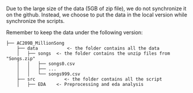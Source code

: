 Due to the large size of the data (5GB of zip file), we do not synchronize it on the github. Instead, we choose to put the data in the local version while synchronize the scripts.

Remember to keep the data under the following version:

     
    ├── AC209B_MillionSong 
        ├── data           <- the folder contains all the data
        │   ├── songs  <- the folder contains the unzip files from "Songs.zip"
        │   │   ├── songs0.csv   
        │   │   ├── ...
        │   │   └── songs999.csv
        ├── src           <- the folder contains all the script
        │   ├── EDA    <- Preprocessing and eda analysis
